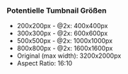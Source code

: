 ### Potentielle Tumbnail Größen
- 200x200px - @2x: 400x400px
- 300x300px - @2x: 600x600px
- 500x500px - @2x: 1000x1000px
- 800x800px - @2x: 1600x1600px
- Original (max width): 3200x2000px
- Aspect Ratio: 16:10